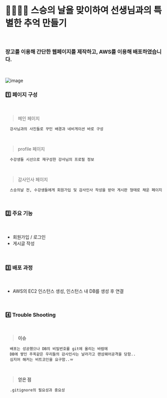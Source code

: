 <h1> 💐🙇🏻‍♂️ 스승의 날을 맞이하여 선생님과의 특별한 추억 만들기 </h1>
<br>

### 장고를 이용해 간단한 웹페이지를 제작하고, AWS를 이용해 배포하였습니다.
<br>

![image](https://github.com/OhJune/project_seo/assets/124857930/40cd785a-a3e2-4e6a-a0ae-09ba78efb5c9)
<br>

### 1️⃣ 페이지 구성
<br>

  > 메인 페이지

      강사님과의 사진들로 꾸민 배경과 네비게이션 바로 구성

<br>

  > profile 페이지

      수강생들 시선으로 재구성한 강사님의 프로필 정보
      
<br>

  > 감사인사 페이지

      스승의날 전, 수강생들에게 회원가입 및 감사인사 작성을 받아 게시판 형태로 채운 페이지
      
<br>

### 2️⃣ 주요 기능
<br>

- 회원가입 / 로그인
- 게시글 작성
<br>

### 3️⃣ 배포 과정
<br>

- AWS의 EC2 인스턴스 생성, 인스턴스 내 DB를 생성 후 연결
<br>

### 4️⃣ Trouble Shooting
<br>

 > **이슈**

      배포는 성공했으나 DB의 비밀번호를 git에 올리는 바람에
      DB에 쌓인 주옥같은 우리들의 감사인사는 날라가고 랜섬웨어공격을 당함..
      심지어 해커는 비트코인을 요구함..ㅠ

<br>

 > **얻은 점**

      .gitignore의 필요성과 중요성

<br>

 


